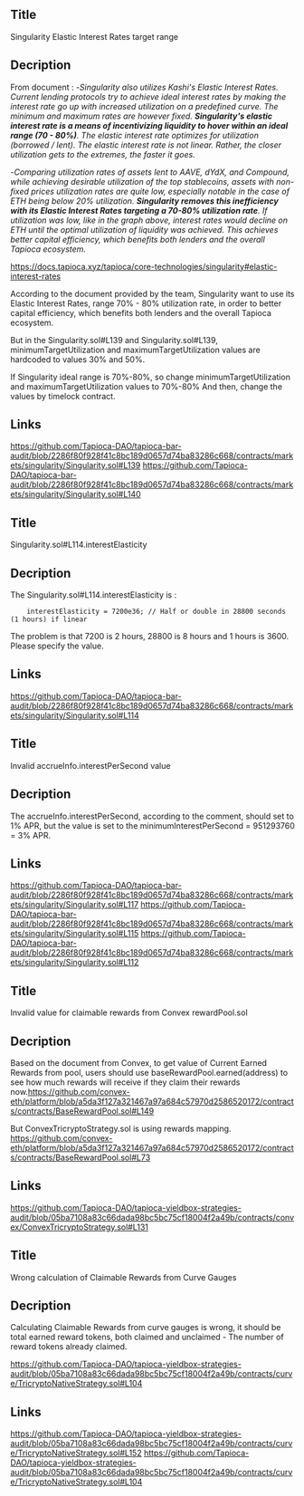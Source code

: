 ## Title
Singularity Elastic Interest Rates target range

## Decription
From document :
-*Singularity also utilizes Kashi's Elastic Interest Rates. Current lending protocols try to achieve ideal interest rates by making the interest rate go up with increased utilization on a predefined curve. The minimum and maximum rates are however fixed. ***Singularity's elastic interest rate is a means of incentivizing liquidity to hover within an ideal range (70 - 80%)***. The elastic interest rate optimizes for utilization (borrowed / lent). The elastic interest rate is not linear. Rather, the closer utilization gets to the extremes, the faster it goes.*

-*Comparing utilization rates of assets lent to AAVE, dYdX, and Compound, while achieving desirable utilization of the top stablecoins, assets with non-fixed prices utilization rates are quite low, especially notable in the case of ETH being below 20% utilization. ***Singularity removes this inefficiency with its Elastic Interest Rates targeting a 70-80% utilization rate***. If utilization was low, like in the graph above, interest rates would decline on ETH until the optimal utilization of liquidity was achieved. This achieves better capital efficiency, which benefits both lenders and the overall Tapioca ecosystem.*

https://docs.tapioca.xyz/tapioca/core-technologies/singularity#elastic-interest-rates

According to the document provided by the team, Singularity want to use its Elastic Interest Rates, range 70% - 80% utilization rate, in order to better capital efficiency, which benefits both lenders and the overall Tapioca ecosystem.

But in the Singularity.sol#L139 and Singularity.sol#L139, minimumTargetUtilization and maximumTargetUtilization values are hardcoded to values 30% and 50%.

If Singularity ideal range is 70%-80%, so change minimumTargetUtilization and maximumTargetUtilization values to 70%-80% And then, change the values by timelock contract.

## Links
https://github.com/Tapioca-DAO/tapioca-bar-audit/blob/2286f80f928f41c8bc189d0657d74ba83286c668/contracts/markets/singularity/Singularity.sol#L139
https://github.com/Tapioca-DAO/tapioca-bar-audit/blob/2286f80f928f41c8bc189d0657d74ba83286c668/contracts/markets/singularity/Singularity.sol#L140

## Title
Singularity.sol#L114.interestElasticity 

## Decription
The Singularity.sol#L114.interestElasticity is :

        interestElasticity = 7200e36; // Half or double in 28800 seconds (1 hours) if linear

The problem is that 7200 is 2 hours, 28800 is 8 hours and 1 hours is 3600. Please specify the value.

## Links
https://github.com/Tapioca-DAO/tapioca-bar-audit/blob/2286f80f928f41c8bc189d0657d74ba83286c668/contracts/markets/singularity/Singularity.sol#L114

## Title
Invalid accrueInfo.interestPerSecond value

## Decription
The accrueInfo.interestPerSecond, according to the comment, should set to 1% APR, but the value is set to the minimumInterestPerSecond = 951293760 = 3% APR.

## Links
https://github.com/Tapioca-DAO/tapioca-bar-audit/blob/2286f80f928f41c8bc189d0657d74ba83286c668/contracts/markets/singularity/Singularity.sol#L117
https://github.com/Tapioca-DAO/tapioca-bar-audit/blob/2286f80f928f41c8bc189d0657d74ba83286c668/contracts/markets/singularity/Singularity.sol#L115
https://github.com/Tapioca-DAO/tapioca-bar-audit/blob/2286f80f928f41c8bc189d0657d74ba83286c668/contracts/markets/singularity/Singularity.sol#L112

## Title
Invalid value for claimable rewards from Convex rewardPool.sol

## Decription
Based on the document from Convex, to get value of Current Earned Rewards from pool, users should use baseRewardPool.earned(address) to see how much rewards will receive if they claim their rewards now.https://github.com/convex-eth/platform/blob/a5da3f127a321467a97a684c57970d2586520172/contracts/contracts/BaseRewardPool.sol#L149

But ConvexTricryptoStrategy.sol is using rewards mapping.
https://github.com/convex-eth/platform/blob/a5da3f127a321467a97a684c57970d2586520172/contracts/contracts/BaseRewardPool.sol#L73

## Links
https://github.com/Tapioca-DAO/tapioca-yieldbox-strategies-audit/blob/05ba7108a83c66dada98bc5bc75cf18004f2a49b/contracts/convex/ConvexTricryptoStrategy.sol#L131

## Title
Wrong calculation of Claimable Rewards from Curve Gauges

## Decription
Calculating Claimable Rewards from curve gauges is wrong, it should be total earned reward tokens, both claimed and unclaimed - The number of reward tokens already claimed.

https://github.com/Tapioca-DAO/tapioca-yieldbox-strategies-audit/blob/05ba7108a83c66dada98bc5bc75cf18004f2a49b/contracts/curve/TricryptoNativeStrategy.sol#L104

## Links
https://github.com/Tapioca-DAO/tapioca-yieldbox-strategies-audit/blob/05ba7108a83c66dada98bc5bc75cf18004f2a49b/contracts/curve/TricryptoNativeStrategy.sol#L152
https://github.com/Tapioca-DAO/tapioca-yieldbox-strategies-audit/blob/05ba7108a83c66dada98bc5bc75cf18004f2a49b/contracts/curve/TricryptoNativeStrategy.sol#L104